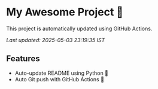 # My Awesome Project 🚀

This project is automatically updated using GitHub Actions.

_Last updated: 2025-05-03 23:19:35 IST_

## Features
- Auto-update README using Python 🐍
- Auto Git push with GitHub Actions 🤖
